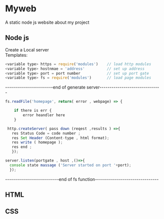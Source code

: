# Myweb
A static node js website about my project
## Node js 
Create a Local server <br/>
Templates:<br/>
```js
<variable type> https = require('modules')    // load http modules 
<variable type> hostnmae = 'address'          // set up address
<variable type> port = port number            // set up port gate
<variable type> fs = require('modules')       // load page modules
```
------------------------end of generate server-------------------------------
``` js
fs.readFile('homepage', return( error , webpage) => {

	if there is err {
		error heandler here 
	}
```
 ```js
  http.createServer( pass down (reqest ,results ) =>{
	res Status Code = code number ; 
	res Set Header (Content-type , html format);
	res write ( homepage );
	res end ;
	});
  ```
  ```js
  server.listen(portgate , host ,()=>{
	console state massage ('Server started on port '+port);
	});
  ```
---------------------------end of fs function--------------------------------
## HTML

## CSS
